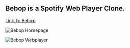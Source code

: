## Bebop is a Spotify Web Player Clone.
[Link To Bebop](http://whole-gate.surge.sh/)

![Bebop Homepage](https://i.imgur.com/3T1Nt51.png)

![Bebop Webplayer](https://i.imgur.com/zHuBakL.png)
